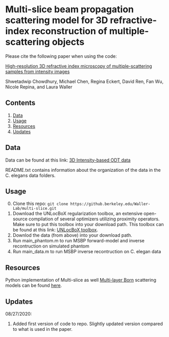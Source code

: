 # Multi-slice beam propagation scattering model for 3D refractive-index reconstruction of multiple-scattering objects

Please cite the following paper when using the code:

[High-resolution 3D refractive index microscopy of multiple-scattering samples from intensity images](https://www.osapublishing.org/optica/abstract.cfm?uri=optica-6-9-1211)

Shwetadwip Chowdhury, Michael Chen, Regina Eckert, David Ren, Fan Wu, Nicole Repina, and Laura Waller

## Contents
1. [Data](#data)
2. [Usage](#usage)
3. [Resources](#Resources)
4. [Updates](#updates)

## Data
Data can be found at this link: [3D Intensity-based ODT data](https://drive.google.com/drive/folders/19eQCMjTtiK8N1f1nGtXlfXkEa8qL6kDl?usp=sharing)

README.txt contains information about the organization of the data in the C. elegans data folders.

## Usage 
0. Clone this repo: ```git clone https://github.berkeley.edu/Waller-Lab/multi-slice.git```
1. Download the UNLocBoX regularization toolbox, an extensive open-source compilation of several optimizers utilizing proximity operators. Make sure to put this toolbox into your download path. This toolbox can be found at this link: [UNLocBoX toolbox](https://epfl-lts2.github.io/unlocbox-html/).
2. Downlod the data (from above) into your download path.
3. Run main_phantom.m to run MSBP forward-model and inverse recontruction on simulated phantom
4. Run main_data.m to run MSBP inverse recontruction on C. elegan data

## Resources
Python implementation of Multi-slice as well [Multi-layer Born](https://www.osapublishing.org/optica/abstract.cfm?uri=optica-7-5-394) scattering models can be found [here](https://github.berkeley.edu/Waller-Lab/multi-layer-born).

## Updates
08/27/2020:
1. Added first version of code to repo. Slightly updated version compared to what is used in the paper.
